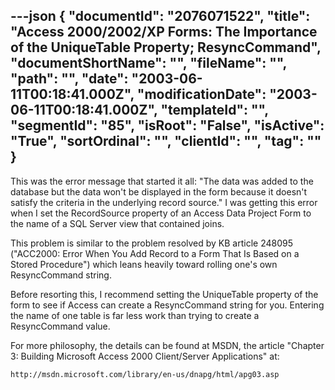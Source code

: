 ---json
{
  "documentId": "2076071522",
  "title": "Access 2000/2002/XP Forms: The Importance of the UniqueTable Property; ResyncCommand",
  "documentShortName": "",
  "fileName": "",
  "path": "",
  "date": "2003-06-11T00:18:41.000Z",
  "modificationDate": "2003-06-11T00:18:41.000Z",
  "templateId": "",
  "segmentId": "85",
  "isRoot": "False",
  "isActive": "True",
  "sortOrdinal": "",
  "clientId": "",
  "tag": ""
}
---

This was the error message that started it all: &quot;The data was added to the database but the data won't be displayed in the form because it doesn't satisfy the criteria in the underlying record source.&quot; I was getting this error when I set the RecordSource property of an Access Data Project Form to the name of a SQL Server view that contained joins.

This problem is similar to the problem resolved by KB article 248095 (&quot;ACC2000: Error When You Add Record to a Form That Is Based on a Stored Procedure&quot;) which leans heavily toward rolling one's own ResyncCommand string.

Before resorting this, I recommend setting the UniqueTable property of the form to see if Access can create a ResyncCommand string for you. Entering the name of one table is far less work than trying to create a ResyncCommand value.

For more philosophy, the details can be found at MSDN, the article &quot;Chapter 3: Building Microsoft Access 2000 Client/Server Applications&quot; at:

    http://msdn.microsoft.com/library/en-us/dnapg/html/apg03.asp
